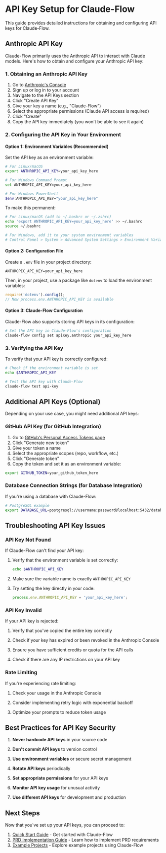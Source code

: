 # API Key Setup for Claude-Flow

This guide provides detailed instructions for obtaining and configuring API keys for Claude-Flow.

## Anthropic API Key

Claude-Flow primarily uses the Anthropic API to interact with Claude models. Here's how to obtain and configure your Anthropic API key:

### 1. Obtaining an Anthropic API Key

1. Go to [Anthropic's Console](https://console.anthropic.com/)
2. Sign up or log in to your account
3. Navigate to the API Keys section
4. Click "Create API Key"
5. Give your key a name (e.g., "Claude-Flow")
6. Select the appropriate permissions (Claude API access is required)
7. Click "Create"
8. Copy the API key immediately (you won't be able to see it again)

### 2. Configuring the API Key in Your Environment

#### Option 1: Environment Variables (Recommended)

Set the API key as an environment variable:

```bash
# For Linux/macOS
export ANTHROPIC_API_KEY=your_api_key_here

# For Windows Command Prompt
set ANTHROPIC_API_KEY=your_api_key_here

# For Windows PowerShell
$env:ANTHROPIC_API_KEY="your_api_key_here"
```

To make this permanent:

```bash
# For Linux/macOS (add to ~/.bashrc or ~/.zshrc)
echo 'export ANTHROPIC_API_KEY=your_api_key_here' >> ~/.bashrc
source ~/.bashrc

# For Windows, add it to your system environment variables
# Control Panel > System > Advanced System Settings > Environment Variables
```

#### Option 2: Configuration File

Create a `.env` file in your project directory:

```
ANTHROPIC_API_KEY=your_api_key_here
```

Then, in your project, use a package like `dotenv` to load the environment variables:

```javascript
require('dotenv').config();
// Now process.env.ANTHROPIC_API_KEY is available
```

#### Option 3: Claude-Flow Configuration

Claude-Flow also supports storing API keys in its configuration:

```bash
# Set the API key in Claude-Flow's configuration
claude-flow config set apiKey.anthropic your_api_key_here
```

### 3. Verifying the API Key

To verify that your API key is correctly configured:

```bash
# Check if the environment variable is set
echo $ANTHROPIC_API_KEY

# Test the API key with Claude-Flow
claude-flow test api-key
```

## Additional API Keys (Optional)

Depending on your use case, you might need additional API keys:

### GitHub API Key (for GitHub Integration)

1. Go to [GitHub's Personal Access Tokens page](https://github.com/settings/tokens)
2. Click "Generate new token"
3. Give your token a name
4. Select the appropriate scopes (repo, workflow, etc.)
5. Click "Generate token"
6. Copy the token and set it as an environment variable:

```bash
export GITHUB_TOKEN=your_github_token_here
```

### Database Connection Strings (for Database Integration)

If you're using a database with Claude-Flow:

```bash
# PostgreSQL example
export DATABASE_URL=postgresql://username:password@localhost:5432/database_name
```

## Troubleshooting API Key Issues

### API Key Not Found

If Claude-Flow can't find your API key:

1. Verify that the environment variable is set correctly:
   ```bash
   echo $ANTHROPIC_API_KEY
   ```

2. Make sure the variable name is exactly `ANTHROPIC_API_KEY`

3. Try setting the key directly in your code:
   ```javascript
   process.env.ANTHROPIC_API_KEY = 'your_api_key_here';
   ```

### API Key Invalid

If your API key is rejected:

1. Verify that you've copied the entire key correctly

2. Check if your key has expired or been revoked in the Anthropic Console

3. Ensure you have sufficient credits or quota for the API calls

4. Check if there are any IP restrictions on your API key

### Rate Limiting

If you're experiencing rate limiting:

1. Check your usage in the Anthropic Console

2. Consider implementing retry logic with exponential backoff

3. Optimize your prompts to reduce token usage

## Best Practices for API Key Security

1. **Never hardcode API keys** in your source code

2. **Don't commit API keys** to version control

3. **Use environment variables** or secure secret management

4. **Rotate API keys** periodically

5. **Set appropriate permissions** for your API keys

6. **Monitor API key usage** for unusual activity

7. **Use different API keys** for development and production

## Next Steps

Now that you've set up your API keys, you can proceed to:

1. [Quick Start Guide](quick-start-guide.md) - Get started with Claude-Flow
2. [PRD Implementation Guide](prd-implementation-guide.md) - Learn how to implement PRD requirements
3. [Example Projects](examples/) - Explore example projects using Claude-Flow

